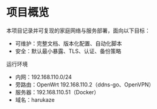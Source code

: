  # 项目概览

本项目记录并可复现的家庭网络与服务部署，面向以下目标：
- 可维护：完整文档、版本化配置、自动化脚本
- 安全：默认最小暴露、TLS、认证、备份策略

运行环境
- 内网：192.168.110.0/24
- 旁路由：OpenWrt 192.168.110.2（ddns-go、OpenVPN）
- 服务器：192.168.110.51（Docker）
- 域名：harukaze